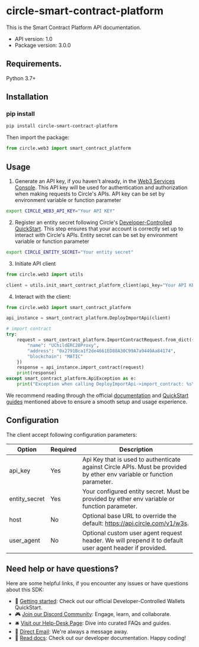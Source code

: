 # circle-smart-contract-platform
This is the Smart Contract Platform API documentation.

- API version: 1.0
- Package version: 3.0.0

## Requirements.

Python 3.7+

## Installation
### pip install

```sh
pip install circle-smart-contract-platform
```

Then import the package:
```python
from circle.web3 import smart_contract_platform
```


## Usage

1. Generate an API key, if you haven't already, in the [Web3 Services Console](https://console.circle.com/). This API key will be used for authentication and authorization when making requests to Circle's APIs. API key can be set by environment variable or function parameter

```sh
export CIRCLE_WEB3_API_KEY="Your API KEY"
```

2. Register an entity secret following Circle's [Developer-Controlled QuickStart](https://developers.circle.com/interactive-quickstarts/dev-controlled-wallets#setup-your-entity-secret). This step ensures that your account is correctly set up to interact with Circle's APIs. Entity secret can be set by environment variable or function parameter

```sh
export CIRCLE_ENTITY_SECRET="Your entity secret"
```

3. Initiate API client

```python
from circle.web3 import utils

client = utils.init_smart_contract_platform_client(api_key="Your API KEY", entity_secret="Your entity secret")
```

4. Interact with the client:

```python
from circle.web3 import smart_contract_platform

api_instance = smart_contract_platform.DeployImportApi(client)

# import contract
try:
    request = smart_contract_platform.ImportContractRequest.from_dict({
        "name": "UChildERC20Proxy",
        "address": "0x2791Bca1f2de4661ED88A30C99A7a9449Aa84174",
        "blockchain": "MATIC"
    })
    response = api_instance.import_contract(request)
    print(response)
except smart_contract_platform.ApiException as e:
    print("Exception when calling DeployImportApi->import_contract: %s\n" % e)
```

We recommend reading through the official [documentation](https://developers.circle.com/w3s/docs) and [QuickStart guides](https://developers.circle.com/interactive-quickstarts) mentioned above to ensure a smooth setup and usage experience.

## Configuration

The client accept following configuration parameters:

Option | Required | Description
------------ | ------------- | -------------
api_key | Yes | Api Key that is used to authenticate against Circle APIs. Must be provided by ether env variable or function parameter.
entity_secret | Yes | Your configured entity secret. Must be provided by ether env variable or function parameter.
host | No | Optional base URL to override the default: https://api.circle.com/v1/w3s.
user_agent | No | Optional custom user agent request header. We will prepend it to default user agent header if provided.


## Need help or have questions?

Here are some helpful links, if you encounter any issues or have questions about this SDK:

- 📖 [Getting started](https://developers.circle.com/interactive-quickstarts): Check out our official Developer-Controlled Wallets QuickStart.
- 🎮 [Join our Discord Community](https://discord.com/invite/buildoncircle): Engage, learn, and collaborate.
- 🛎 [Visit our Help-Desk Page](https://support.usdc.circle.com/hc/en-us/p/contactus?_gl=1*1va6vat*_ga*MTAyNTA0NTQ2NC4xNjk5NTYyMjgx*_ga_GJDVPCQNRV*MTcwMDQ5Mzg3Ny4xNC4xLjE3MDA0OTM4ODQuNTMuMC4w): Dive into curated FAQs and guides.
- 📧 [Direct Email](mailto:customer-support@circle.com): We're always a message away.
- 📖 [Read docs](https://developers.circle.com/w3s/docs?_gl=1*15ozb5b*_ga*MTAyNTA0NTQ2NC4xNjk5NTYyMjgx*_ga_GJDVPCQNRV*MTcwMDQ5Mzg3Ny4xNC4xLjE3MDA0OTM4ODQuNTMuMC4w): Check out our developer documentation.
Happy coding!
